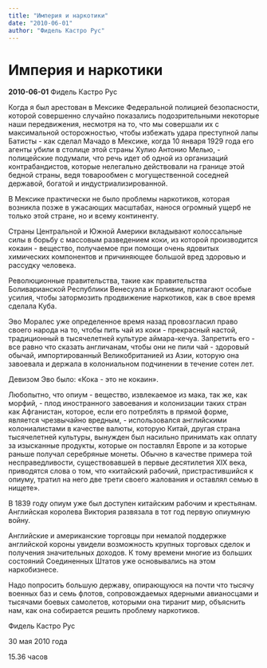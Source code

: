 ```yaml
---
title: "Империя и наркотики"
date: "2010-06-01"
author: "Фидель Кастро Рус"
---
```


# Империя и наркотики

**2010-06-01** Фидель Кастро Рус

Когда я был арестован в Мексике Федеральной полицией безопасности, которой совершенно случайно показались подозрительными некоторые наши передвижения, несмотря на то, что мы совершали их с максимальной осторожностью, чтобы избежать удара преступной лапы Батисты - как сделал Мачадо в Мексике, когда 10 января 1929 года его агенты убили в столице этой страны Хулио Антонио Мелью, - полицейские подумали, что речь идет об одной из организаций контрабандистов, которые нелегально действовали на границе этой бедной страны, ведя товарообмен с могущественной соседней державой, богатой и индустриализированной.

В Мексике практически не было проблемы наркотиков, которая возникла позже в ужасающих масштабах, нанося огромный ущерб не только этой стране, но и всему континенту.

Страны Центральной и Южной Америки вкладывают колоссальные силы в борьбу с массовым разведением коки, из которой производится кокаин - вещество, получаемое при помощи очень ядовитых химических компонентов и причиняющее большой вред здоровью и рассудку человека.

Революционные правительства, такие как правительства Боливарианской Республики Венесуэла и Боливии, прилагают особые усилия, чтобы затормозить продвижение наркотиков, как в свое время сделала Куба.

Эво Моралес уже определенное время назад провозгласил право своего народа на то, чтобы пить чай из коки - прекрасный настой, традиционный в тысячелетней культуре аймара-кечуа. Запретить его - все равно что сказать англичанам, чтобы они не пили чай - здоровый обычай, импортированный Великобританией из Азии, которую она завоевала и держала в колониальном подчинении в течение сотен лет.

Девизом Эво было: «Кока - это не кокаин».

Любопытно, что опиум - вещество, извлекаемое из мака, так же, как морфий, - плод иностранного завоевания и колонизации таких стран как Афганистан, которое, если его потреблять в прямой форме, является чрезвычайно вредным, - использовался английскими колониалистами в качестве валюты, которую Китай, другая страна тысячелетней культуры, вынужден был насильно принимать как оплату за изысканные продукты, которые он поставлял Европе и за которые раньше получал серебряные монеты. Обычно в качестве примера той несправедливости, существовавшей в первые десятилетия XIX века, приводятся слова о том, что «китайский рабочий, пристрастившийся к опиуму, тратил на него две трети своего жалования и оставлял семью в нищете».

В 1839 году опиум уже был доступен китайским рабочим и крестьянам. Английская королева Виктория развязала в тот год первую опиумную войну.

Английские и американские торговцы при немалой поддержке английской короны увидели возможность крупных торговых сделок и получения значительных доходов. К тому времени многие из больших состояний Соединенных Штатов уже основывались на этом наркобизнесе.

Надо попросить большую державу, опирающуюся на почти что тысячу военных баз и семь флотов, сопровождаемых ядерными авианосцами и тысячами боевых самолетов, которыми она тиранит мир, объяснить нам, как она собирается решить проблему наркотиков.

Фидель Кастро Рус

30 мая 2010 года

15.36 часов